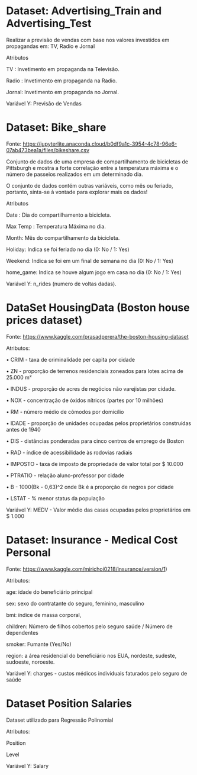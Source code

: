 # Dataset: Advertising_Train and Advertising_Test

Realizar a previsão de vendas com base nos valores investidos em propagandas em: TV, Radio e Jornal

Atributos 

TV : Invetimento em propaganda na Televisão. 

Radio :  Invetimento em propaganda na Radio. 

Jornal: Invetimento em propaganda no Jornal. 

Variável Y:  Previsão de Vendas 


# Dataset: Bike_share

Fonte: https://jupyterlite.anaconda.cloud/b0df9a1c-3954-4c78-96e6-07ab473bea1a/files/bikeshare.csv

Conjunto de dados de uma empresa de compartilhamento de bicicletas de Pittsburgh e mostra a forte correlação entre a temperatura máxima e o número de passeios realizados em um determinado dia.

O conjunto de dados contém outras variáveis, como mês ou feriado, portanto, sinta-se à vontade para explorar mais os dados!

Atributos 

Date : Dia do compartilhamento a bicicleta. 

Max Temp :  Temperatura Máxima no dia. 

Month: Mês do compartilhamento da bicicleta. 

Holiday: Indica se foi feriado no dia (0: No / 1: Yes)

Weekend: Indica se foi em um final de semana no dia (0: No / 1: Yes)

home_game: Indica se houve algum jogo em casa no dia (0: No / 1: Yes)

Variável Y:  n_rides (numero de voltas dadas). 


# DataSet HousingData (Boston house prices dataset)

Fonte: https://www.kaggle.com/prasadperera/the-boston-housing-dataset

Atributos: 

• CRIM - taxa de criminalidade per capita por cidade

• ZN - proporção de terrenos residenciais zoneados para lotes acima de 25.000 m²

• INDUS - proporção de acres de negócios não varejistas por cidade.

• NOX - concentração de óxidos nítricos (partes por 10 milhões)

• RM - número médio de cômodos por domicílio

• IDADE - proporção de unidades ocupadas pelos proprietários construídas antes de 1940

• DIS - distâncias ponderadas para cinco centros de emprego de Boston

• RAD - índice de acessibilidade às rodovias radiais

• IMPOSTO - taxa de imposto de propriedade de valor total por $ 10.000

• PTRATIO - relação aluno-professor por cidade

• B - 1000(Bk - 0,63)^2 onde Bk é a proporção de negros por cidade

• LSTAT - % menor status da população

Variável Y: MEDV - Valor médio das casas ocupadas pelos proprietários em $ 1.000 


# Dataset: Insurance - Medical Cost Personal 

Fonte: https://www.kaggle.com/mirichoi0218/insurance/version/1)

Atributos:

age: idade do beneficiário principal

sex: sexo do contratante do seguro, feminino, masculino

bmi: índice de massa corporal,

children: Número de filhos cobertos pelo seguro saúde / Número de dependentes

smoker: Fumante (Yes/No)

region: a área residencial do beneficiário nos EUA, nordeste, sudeste, sudoeste, noroeste.

Variável Y: charges - custos médicos individuais faturados pelo seguro de saúde


 
# Dataset Position Salaries 

Dataset utilizado para Regressão Polinomial

Atributos: 

Position

Level

Variável Y: Salary 




